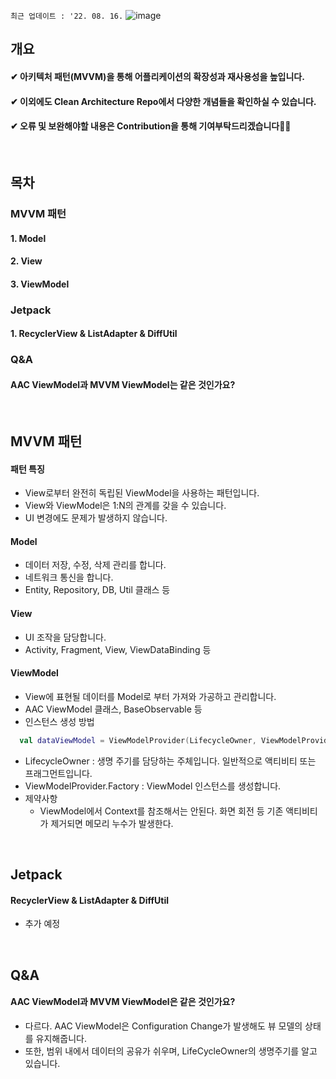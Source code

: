 `최근 업데이트 : '22. 08. 16.`
![image](https://user-images.githubusercontent.com/86638578/184826536-07acba13-afd9-47a0-9e93-d88be4868f80.png)

## 개요
#### ✔ 아키텍처 패턴(MVVM)을 통해 어플리케이션의 확장성과 재사용성을 높입니다.
#### ✔ 이외에도 Clean Architecture Repo에서 다양한 개념들을 확인하실 수 있습니다.
#### ✔ 오류 및 보완해야할 내용은 Contribution을 통해 기여부탁드리겠습니다🙇‍♂️  
</br>

## 목차
### MVVM 패턴
#### 1. Model
#### 2. View
#### 3. ViewModel

### Jetpack
#### 1. RecyclerView & ListAdapter & DiffUtil

### Q&A
#### AAC ViewModel과 MVVM ViewModel는 같은 것인가요?  
</br>

## MVVM 패턴
#### 패턴 특징
- View로부터 완전히 독립된 ViewModel을 사용하는 패턴입니다. 
- View와 ViewModel은 1:N의 관계를 갖을 수 있습니다.
- UI 변경에도 문제가 발생하지 않습니다.
#### Model 
- 데이터 저장, 수정, 삭제 관리를 합니다.
- 네트워크 통신을 합니다.
- Entity, Repository, DB, Util 클래스 등
#### View
- UI 조작을 담당합니다.
- Activity, Fragment, View, ViewDataBinding 등
#### ViewModel
- View에 표현될 데이터를 Model로 부터 가져와 가공하고 관리합니다.
- AAC ViewModel 클래스, BaseObservable 등
- 인스턴스 생성 방법
```kotlin
  val dataViewModel = ViewModelProvider(LifecycleOwner, ViewModelProvider.Factory).get(DataViewModel::class.java)
```
  - LifecycleOwner : 생명 주기를 담당하는 주체입니다. 일반적으로 액티비티 또는 프래그먼트입니다.
  - ViewModelProvider.Factory : ViewModel 인스턴스를 생성합니다.
- 제약사항
  - ViewModel에서 Context를 참조해서는 안된다. 화면 회전 등 기존 액티비티가 제거되면 메모리 누수가 발생한다.  
</br>

## Jetpack
#### RecyclerView & ListAdapter & DiffUtil
- 추가 예정  
</br>

## Q&A
#### AAC ViewModel과 MVVM ViewModel은 같은 것인가요?
- 다르다. AAC ViewModel은 Configuration Change가 발생해도 뷰 모델의 상태를 유지해줍니다.
- 또한, 범위 내에서 데이터의 공유가 쉬우며, LifeCycleOwner의 생명주기를 알고 있습니다.
